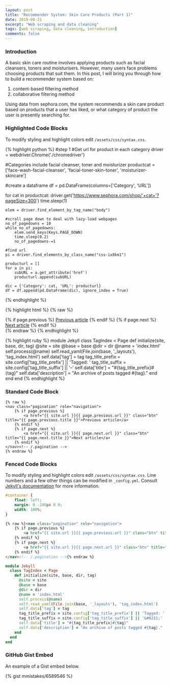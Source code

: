 ```yaml
---
layout: post
title: "Recommender System: Skin Care Products (Part 1)"
date: 2019-08-21
excerpt: "Web scraping and data cleaning"
tags: [web scraping, data cleaning, introduction]
comments: false
---
```


### Introduction
A basic skin care routine involves applying products such as facial cleansers, toners and moisturisers. However, many users face problems choosing products that suit them. 
In this post, I will bring you through how to build a recommender system based on:
1. content-based filtering method
2. collaborative filtering method

Using data from sephora.com, the system recommends a skin care product based on products that a user has liked, or what category of product the user is presently searching for.



### Highlighted Code Blocks

To modify styling and highlight colors edit `/assets/css/syntax.css`.

{% highlight python %}
#step 1 
#Get url for product in each category
driver = webdriver.Chrome('./chromedriver')

#Categories include facial cleanser, toner and moisturizer
productcat = ['face-wash-facial-cleanser', 'facial-toner-skin-toner', 'moisturizer-skincare']

#create a dataframe
df = pd.DataFrame(columns=['Category', 'URL'])

for cat in productcat:
    driver.get('https://www.sephora.com/shop/'+cat+'?pageSize=300')
    time.sleep(1)

    elem = driver.find_element_by_tag_name("body")
    
    #scroll page down to deal with lazy-load webpages
    no_of_pagedowns = 10
    while no_of_pagedowns:
        elem.send_keys(Keys.PAGE_DOWN)
        time.sleep(0.2)
        no_of_pagedowns-=1
    
    #find url
    pi = driver.find_elements_by_class_name("css-ix8km1")

    producturl = []
    for a in pi:
        subURL = a.get_attribute('href')
        producturl.append(subURL)
    
    dic = {'Category': cat, 'URL': producturl}
    df = df.append(pd.DataFrame(dic), ignore_index = True)

{% endhighlight %}

{% highlight html %}
{% raw %}
<nav class="pagination" role="navigation">
    {% if page.previous %}
        <a href="{{ site.url }}{{ page.previous.url }}" class="btn" title="{{ page.previous.title }}">Previous article</a>
    {% endif %}
    {% if page.next %}
        <a href="{{ site.url }}{{ page.next.url }}" class="btn" title="{{ page.next.title }}">Next article</a>
    {% endif %}
</nav><!-- /.pagination -->
{% endraw %}
{% endhighlight %}

{% highlight ruby %}
module Jekyll
  class TagIndex < Page
    def initialize(site, base, dir, tag)
      @site = site
      @base = base
      @dir = dir
      @name = 'index.html'
      self.process(@name)
      self.read_yaml(File.join(base, '_layouts'), 'tag_index.html')
      self.data['tag'] = tag
      tag_title_prefix = site.config['tag_title_prefix'] || 'Tagged: '
      tag_title_suffix = site.config['tag_title_suffix'] || '&#8211;'
      self.data['title'] = "#{tag_title_prefix}#{tag}"
      self.data['description'] = "An archive of posts tagged #{tag}."
    end
  end
end
{% endhighlight %}


### Standard Code Block

    {% raw %}
    <nav class="pagination" role="navigation">
        {% if page.previous %}
            <a href="{{ site.url }}{{ page.previous.url }}" class="btn" title="{{ page.previous.title }}">Previous article</a>
        {% endif %}
        {% if page.next %}
            <a href="{{ site.url }}{{ page.next.url }}" class="btn" title="{{ page.next.title }}">Next article</a>
        {% endif %}
    </nav><!-- /.pagination -->
    {% endraw %}


### Fenced Code Blocks

To modify styling and highlight colors edit `/assets/css/syntax.css`. Line numbers and a few other things can be modified in `_config.yml`. Consult [Jekyll's documentation](http://jekyllrb.com/docs/configuration/) for more information.

~~~ css
#container {
    float: left;
    margin: 0 -240px 0 0;
    width: 100%;
}
~~~

~~~ html
{% raw %}<nav class="pagination" role="navigation">
    {% if page.previous %}
        <a href="{{ site.url }}{{ page.previous.url }}" class="btn" title="{{ page.previous.title }}">Previous article</a>
    {% endif %}
    {% if page.next %}
        <a href="{{ site.url }}{{ page.next.url }}" class="btn" title="{{ page.next.title }}">Next article</a>
    {% endif %}
</nav><!-- /.pagination -->{% endraw %}
~~~

~~~ ruby
module Jekyll
  class TagIndex < Page
    def initialize(site, base, dir, tag)
      @site = site
      @base = base
      @dir = dir
      @name = 'index.html'
      self.process(@name)
      self.read_yaml(File.join(base, '_layouts'), 'tag_index.html')
      self.data['tag'] = tag
      tag_title_prefix = site.config['tag_title_prefix'] || 'Tagged: '
      tag_title_suffix = site.config['tag_title_suffix'] || '&#8211;'
      self.data['title'] = "#{tag_title_prefix}#{tag}"
      self.data['description'] = "An archive of posts tagged #{tag}."
    end
  end
end
~~~

### GitHub Gist Embed

An example of a Gist embed below.

{% gist mmistakes/6589546 %}
